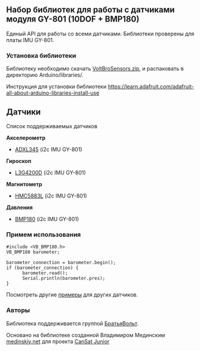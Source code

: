 
## Набор библиотек для работы с датчиками модуля GY-801 (10DOF + BMP180) ##

Единый API для работы со всеми датчиками. Библиотеки проверены для платы IMU GY-801.

### Установка библиотеки ###

Библиотеку необходимо скачать [VoltBroSensors.zip](https://github.com/voltbro/VoltBroSensors/archive/master.zip),
и распаковать в директорию Arduino/libraries/.

Инструкция для установки библиотеки https://learn.adafruit.com/adafruit-all-about-arduino-libraries-install-use

## Датчики ##
Список поддерживаемых датчиков

**Акселерометр**

  - [ADXL345](http://github.com/voltbro/VoltBroSensors/examples/ADXL345_measure/ADXL345_measure.ino) (i2c IMU GY-801)

**Гироскоп**

  - [L3G4200D](http://github.com/voltbro/VoltBroSensors/examples/L3G4200D_measure/L3G4200D_measure.ino) (i2c IMU GY-801)

**Магнитометр**

  - [HMC5883L](http://github.com/voltbro/VoltBroSensors/examples/HMC5883L_measure/HMC5883L_measure.ino) (i2c IMU GY-801)

**Давления**

  - [BMP180](http://github.com/voltbro/VoltBroSensors/examples/BMP180_measure/BMP180_measure.ino) (i2c IMU GY-801)


### Примем использования ###

```
#include <VB_BMP180.h>
VB_BMP180 barometer;

barometer_connection = barometer.begin();
if (barometer_connection) {
      barometer.read();
      Serial.println(barometer.pres);
}    

```

Посмотреть другие [примеры](http://github.com/voltbro/VoltBroSensors/examples/) для других датчиков.


### Авторы ###

Библиотека поддерживается группой [БратьяВольт](http://voltbro.com).

Основано на библиотеке созданной Владимиром Мединским [medinskiy.net](http://medinskiy.net) для проекта [CanSat Junior](http://roscansat.com)
